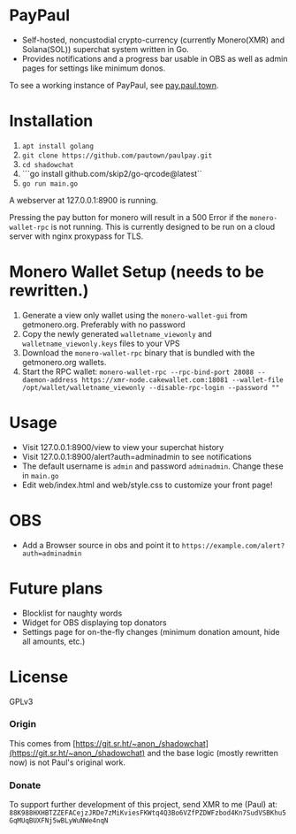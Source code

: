 # PayPaul

- Self-hosted, noncustodial crypto-currency (currently Monero(XMR) and Solana(SOL)) superchat system written in Go.
- Provides notifications and a progress bar usable in OBS as well as admin pages for settings like minimum donos.

To see a working instance of PayPaul, see [pay.paul.town](https://pay.paul.town).

# Installation

1. ```apt install golang```
2. ```git clone https://github.com/pautown/paulpay.git```
3. ```cd shadowchat```
4. ```go install github.com/skip2/go-qrcode@latest``
5. ```go run main.go```

A webserver at 127.0.0.1:8900 is running.

Pressing the pay button for monero will result in a 500 Error if the `monero-wallet-rpc` is not running.
This is currently designed to be run on a cloud server with nginx proxypass for TLS.

# Monero Wallet Setup (needs to be rewritten.)

1. Generate a view only wallet using the `monero-wallet-gui` from getmonero.org. Preferably with no password
2. Copy the newly generated `walletname_viewonly` and `walletname_viewonly.keys` files to your VPS
3. Download the `monero-wallet-rpc` binary that is bundled with the getmonero.org wallets.
4. Start the RPC
   wallet: `monero-wallet-rpc --rpc-bind-port 28088 --daemon-address https://xmr-node.cakewallet.com:18081 --wallet-file /opt/wallet/walletname_viewonly --disable-rpc-login --password ""`

# Usage

- Visit 127.0.0.1:8900/view to view your superchat history
- Visit 127.0.0.1:8900/alert?auth=adminadmin to see notifications
- The default username is `admin` and password `adminadmin`. Change these in `main.go`
- Edit web/index.html and web/style.css to customize your front page!

# OBS

- Add a Browser source in obs and point it to `https://example.com/alert?auth=adminadmin`

# Future plans

- Blocklist for naughty words
- Widget for OBS displaying top donators
- Settings page for on-the-fly changes (minimum donation amount, hide all amounts, etc.)

# License

GPLv3

### Origin

This comes from [https://git.sr.ht/~anon_/shadowchat](https://git.sr.ht/~anon_/shadowchat) and the base logic (mostly rewritten now) is not Paul's original
work.

### Donate

To support further development of this project, send XMR to me (Paul) at:
`88K988HXHBTZZEFACejzJRDe7zMiKviesFKWtq4Q3Bo6VZfPZDWFzbod4Kn7SudVSBKhu5GqMUqBUXFNj5wBLyWuNWe4nqN`
